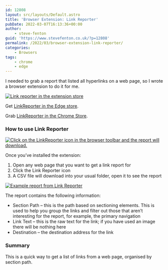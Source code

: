 ```yaml
---
id: 12808
layout: src/layouts/Default.astro
title: 'Browser Extension: Link Reporter'
pubDate: 2022-03-07T16:13:36+00:00
author:
    - steve-fenton
guid: 'https://www.stevefenton.co.uk/?p=12808'
permalink: /2022/03/browser-extension-link-reporter/
categories:
    - Browsers
tags:
    - chrome
    - edge
---
```


I needed to grab a report that listed all hyperlinks on a web page, so I wrote a browser extension to do it for me.

[![Link reporter in the extension store](https://www.stevefenton.co.uk/wp-content/uploads/2022/03/link-reporter-edge-extension-1024x158.jpg)](https://www.stevefenton.co.uk/2022/03/browser-extension-link-reporter/link-reporter-edge-extension/)

Get [LinkReporter in the Edge store](https://microsoftedge.microsoft.com/addons/detail/linkreporter/fjcjpdljldimcgcinebaopphlnoegfng).

Grab [LinkReporter in the Chrome Store](https://chrome.google.com/webstore/detail/linkreporter/mkfnghikdmejcicolbcdmfdfbkbhmefl).

### How to use Link Reporter

[![Click on the LinkReporter icon in the browser toolbar and the report will download.](https://www.stevefenton.co.uk/wp-content/uploads/2022/03/using-link-reporter-1024x236.jpg)](https://www.stevefenton.co.uk/2022/03/browser-extension-link-reporter/using-link-reporter/)

Once you’ve installed the extension:

1. Open any web page that you want to get a link report for
2. Click the Link Reporter icon
3. A CSV file will download into your usual folder, open it to see the report

[![Example report from Link Reporter](https://www.stevefenton.co.uk/wp-content/uploads/2022/03/example-report-1024x640.png)](https://www.stevefenton.co.uk/2022/03/browser-extension-link-reporter/example-report/)

The report contains the following information:

- Section Path – this is the path based on sectioning elements. This is used to help you group the links and filter out those that aren’t interesting for the report, for example, the primary navigation
- Link Text – this is the raw text for the link; if you have used an image there will be nothing here
- Destination – the destination address for the link

### Summary

This is a quick way to get a list of links from a web page, organised by section path.